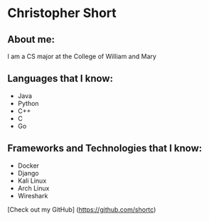 # Christopher Short

## About me:
I am a CS major at the College of William and Mary

## Languages that I know:

- Java
- Python
- C++
- C
- Go

## Frameworks and Technologies that I know:

- Docker
- Django
- Kali Linux
- Arch Linux
- Wireshark

[Check out my GitHub] (https://github.com/shortc)
